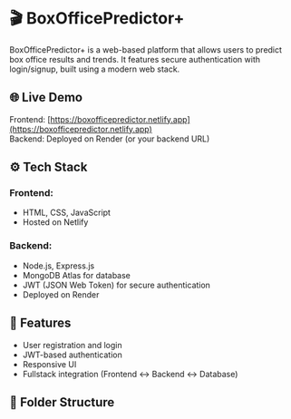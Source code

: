 # 🎬 BoxOfficePredictor+

BoxOfficePredictor+ is a web-based platform that allows users to predict box office results and trends. It features secure authentication with login/signup, built using a modern web stack.

## 🌐 Live Demo
Frontend: [https://boxofficepredictor.netlify.app](https://boxofficepredictor.netlify.app)  
Backend: Deployed on Render (or your backend URL)

## ⚙️ Tech Stack

### Frontend:
- HTML, CSS, JavaScript
- Hosted on Netlify

### Backend:
- Node.js, Express.js
- MongoDB Atlas for database
- JWT (JSON Web Token) for secure authentication
- Deployed on Render

## 🔐 Features
- User registration and login
- JWT-based authentication
- Responsive UI
- Fullstack integration (Frontend ↔ Backend ↔ Database)

## 📂 Folder Structure

